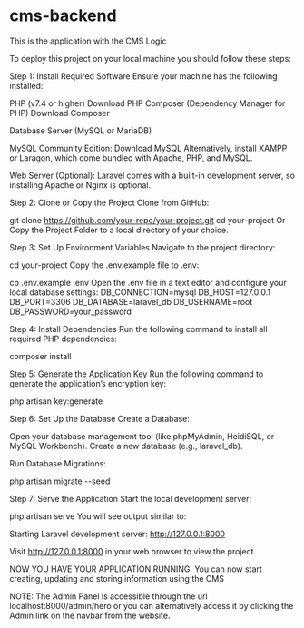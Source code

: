# cms-backend
This is the application with the CMS Logic

To deploy this project on your local machine you should follow these steps:

Step 1: Install Required Software
Ensure your machine has the following installed:

PHP (v7.4 or higher)
Download PHP
Composer (Dependency Manager for PHP)
Download Composer

Database Server (MySQL or MariaDB)

MySQL Community Edition: Download MySQL
Alternatively, install XAMPP or Laragon, which come bundled with Apache, PHP, and MySQL.

Web Server (Optional):
Laravel comes with a built-in development server, so installing Apache or Nginx is optional.

Step 2: Clone or Copy the Project
Clone from GitHub:

git clone https://github.com/your-repo/your-project.git
cd your-project
Or Copy the Project Folder to a local directory of your choice.

Step 3: Set Up Environment Variables
Navigate to the project directory:


cd your-project
Copy the .env.example file to .env:

cp .env.example .env
Open the .env file in a text editor and configure your local database settings:
DB_CONNECTION=mysql
DB_HOST=127.0.0.1
DB_PORT=3306
DB_DATABASE=laravel_db
DB_USERNAME=root
DB_PASSWORD=your_password

Step 4: Install Dependencies
Run the following command to install all required PHP dependencies:

composer install

Step 5: Generate the Application Key
Run the following command to generate the application’s encryption key:

php artisan key:generate

Step 6: Set Up the Database
Create a Database:

Open your database management tool (like phpMyAdmin, HeidiSQL, or MySQL Workbench).
Create a new database (e.g., laravel_db).

Run Database Migrations:


php artisan migrate --seed

Step 7: Serve the Application
Start the local development server:


php artisan serve
You will see output similar to:


Starting Laravel development server: http://127.0.0.1:8000

Visit http://127.0.0.1:8000 in your web browser to view the project.

NOW YOU HAVE YOUR APPLICATION RUNNING. 
You can now start creating, updating and storing information using the CMS

NOTE: The Admin Panel is accessible through the url localhost:8000/admin/hero or you can alternatively access it by clicking the Admin link on the navbar from the website.
